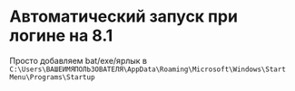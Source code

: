 Автоматический запуск при логине на 8.1
=======================================
Просто добавляем bat/exe/ярлык в `C:\Users\ВАШЕИМЯПОЛЬЗОВАТЕЛЯ\AppData\Roaming\Microsoft\Windows\Start Menu\Programs\Startup`
